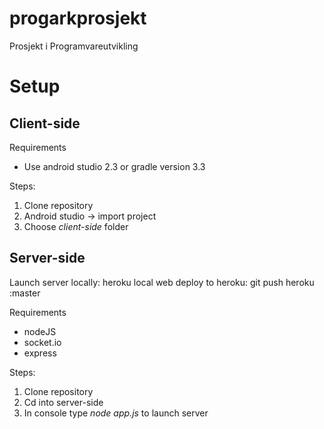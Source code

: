 # progarkprosjekt
Prosjekt i Programvareutvikling

# Setup
## Client-side
Requirements
* Use android studio 2.3 or gradle version 3.3

Steps:
1. Clone repository
2. Android studio -> import project
3. Choose _client-side_ folder 


## Server-side
Launch server locally: heroku local web
deploy to heroku: git push heroku <branch-name>:master

Requirements
* nodeJS
* socket.io
* express
  
Steps:
1. Clone repository
2. Cd into server-side
3. In console type _node app.js_ to launch server
